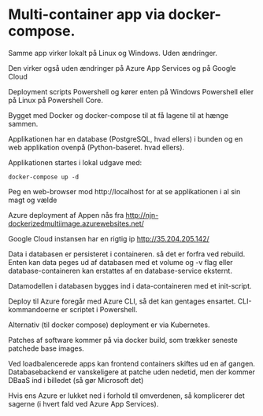 
# Multi-container app via docker-compose. 

Samme app virker lokalt på Linux og Windows. Uden ændringer. 

Den virker også uden ændringer på Azure App Services og på Google Cloud

Deployment scripts Powershell og kører enten på Windows Powershell eller på Linux på Powershell Core.


Bygget med Docker og docker-compose til at få lagene til at hænge sammen. 

Applikationen har en database (PostgreSQL, hvad ellers) i bunden og en web applikation ovenpå (Python-baseret. hvad ellers). 

Applikationen startes i lokal udgave med: 

```
docker-compose up -d
```

Peg en web-browser mod http://localhost for at se applikationen i al sin magt og vælde

Azure deployment af Appen nås fra http://njn-dockerizedmultiimage.azurewebsites.net/

Google Cloud instansen har en rigtig ip http://35.204.205.142/


Data i databasen er persisteret i containeren. så det er forfra ved rebuild. Enten kan data peges ud af databasen med et volume og -v flag eller database-containeren kan erstattes af en database-service eksternt.

Datamodellen i databasen bygges ind i data-containeren med et init-script.

Deploy til Azure foregår med Azure CLI, så det kan gentages ensartet. CLI-kommandoerne er scriptet i Powershell.

Alternativ (til docker compose) deployment er via Kubernetes. 

Patches af software kommer på via docker build, som trækker seneste patchede base images.

Ved loadbalencerede apps kan frontend containers skiftes ud en af gangen. Databasebackend er vanskeligere at patche uden nedetid, men der kommer DBaaS ind i billedet (så gør Microsoft det)

Hvis ens Azure er lukket ned i forhold til omverdenen, så komplicerer det sagerne (i hvert fald ved Azure App Services).